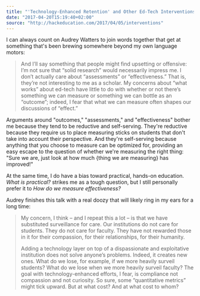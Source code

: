 ```yaml
---
title: "'Technology-Enhanced Retention' and Other Ed-Tech Interventions"
date: "2017-04-20T15:19:40+02:00"
source: "http://hackeducation.com/2017/04/05/interventions"
---
```


I can always count on Audrey Watters to join words together that get at something that's been brewing somewhere beyond my own language motors:

> And I’ll say something that people might find upsetting or offensive: I’m not sure that “solid research” would necessarily impress me. I don’t actually care about “assessments” or “effectiveness.” That is, they’re not interesting to me as a scholar. My concerns about “what works” about ed-tech have little to do with whether or not there’s something we can measure or something we can bottle as an “outcome”; indeed, I fear that what we can measure often shapes our discussions of “effect.”

Arguments around "outcomes," "assessments," and "effectiveness" bother me because they tend to be reductive and self-serving. They're reductive because they require us to place measuring sticks on students that don't take into account their perspective. And they're self-serving because anything that you choose to measure can be optimized for, providing an easy escape to the question of whether we're measuring the right thing: "Sure we are, just look at how much {thing we are measuring} has improved!"

At the same time, I do have a bias toward practical, hands-on education. *What is practical?* strikes me as a tough question, but I still personally prefer it to *How do we measure effectiveness?*

Audrey finishes this talk with a real doozy that will likely ring in my ears for a long time:

> My concern, I think – and I repeat this a lot – is that we have substituted surveillance for care. Our institutions do not care for students. They do not care for faculty. They have not rewarded those in it for their compassion, for their relationships, for their humanity.
>
> Adding a technology layer on top of a dispassionate and exploitative institution does not solve anyone’s problems. Indeed, it creates new ones. What do we lose, for example, if we more heavily surveil students? What do we lose when we more heavily surveil faculty? The goal with technology-enhanced efforts, I fear, is compliance not compassion and not curiosity. So sure, some “quantitative metrics” might tick upward. But at what cost? And at what cost to whom?
